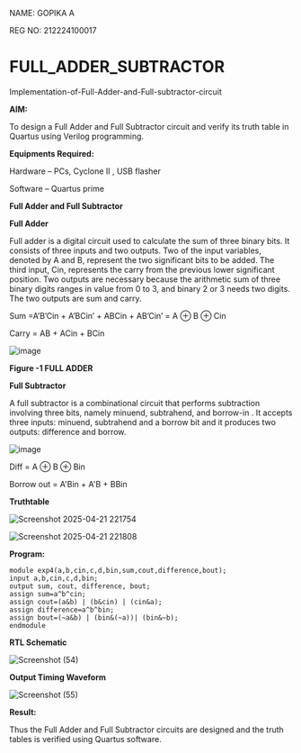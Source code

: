 NAME: GOPIKA A 

REG NO: 212224100017

# FULL_ADDER_SUBTRACTOR

Implementation-of-Full-Adder-and-Full-subtractor-circuit

**AIM:**

To design a Full Adder and Full Subtractor circuit and verify its truth table in Quartus using Verilog programming.

**Equipments Required:**

Hardware – PCs, Cyclone II , USB flasher

Software – Quartus prime

**Full Adder and Full Subtractor**

**Full Adder**

Full adder is a digital circuit used to calculate the sum of three binary bits. It consists of three inputs and two outputs. Two of the input variables, denoted by A and B, represent the two significant bits to be added. The third input, Cin, represents the carry from the previous lower significant position. Two outputs are necessary because the arithmetic sum of three binary digits ranges in value from 0 to 3, and binary 2 or 3 needs two digits. The two outputs are sum and carry.

Sum =A’B’Cin + A’BCin’ + ABCin + AB’Cin’ = A ⊕ B ⊕ Cin 

Carry = AB + ACin + BCin

![image](https://github.com/naavaneetha/FULL_ADDER_SUBTRACTOR/assets/154305477/0f30ba51-5ffb-4198-845f-18e054f675e7)

**Figure -1 FULL ADDER**

**Full Subtractor**

A full subtractor is a combinational circuit that performs subtraction involving three bits, namely minuend, subtrahend, and borrow-in . It accepts three inputs: minuend, subtrahend and a borrow bit and it produces two outputs: difference and borrow.

![image](https://github.com/naavaneetha/FULL_ADDER_SUBTRACTOR/assets/154305477/02b24f51-ab51-4304-9ad6-7b81ffc1ead5)

Diff = A ⊕ B ⊕ Bin 

Borrow out = A'Bin + A'B + BBin

**Truthtable**

![Screenshot 2025-04-21 221754](https://github.com/user-attachments/assets/c96e5c5a-a91f-491e-8ae0-dd0d63208746)

![Screenshot 2025-04-21 221808](https://github.com/user-attachments/assets/65e61683-10ab-46da-9493-4365a8728a75)

**Program:**

```
module exp4(a,b,cin,c,d,bin,sum,cout,difference,bout); 
input a,b,cin,c,d,bin;
output sum, cout, difference, bout;
assign sum=a^b^cin;
assign cout=(a&b) | (b&cin) | (cin&a);
assign difference=a^b^bin;
assign bout=(~a&b) | (bin&(~a))| (bin&~b);
endmodule
```


**RTL Schematic**

![Screenshot (54)](https://github.com/user-attachments/assets/5d1fbca7-136b-4319-82a0-4df9d70e844b)


**Output Timing Waveform**

![Screenshot (55)](https://github.com/user-attachments/assets/5724b298-53b6-4d5f-85e9-58802d9955b4)


**Result:**

Thus the Full Adder and Full Subtractor circuits are designed and the truth tables is verified using Quartus software.



